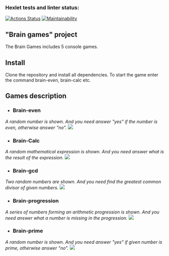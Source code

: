 ### Hexlet tests and linter status:
[![Actions Status](https://github.com/pozalek/frontend-project-44/workflows/hexlet-check/badge.svg)](https://github.com/pozalek/frontend-project-44/actions)
[![Maintainability](https://api.codeclimate.com/v1/badges/3a5508b09e7feaa12594/maintainability)](https://codeclimate.com/github/pozalek/frontend-project-44/maintainability)

## "Brain games" project ##
The Brain Games includes 5 console games.

## Install
Clone the repository and install all dependencies. To start the game enter the command brain-even, brain-calc etc.

## Games description
* ### Brain-even
_A random number is shown. And you need answer "yes" if the number is even, otherwise answer "no"._
<a href="https://asciinema.org/a/nNfZFpI7jm3zBAXxJVHeIp163" target="_blank"><img src="https://asciinema.org/a/nNfZFpI7jm3zBAXxJVHeIp163.svg" /></a>

* ### Brain-Calc
_A random mathematical expression is shown. And you need answer what is the result of the expression._
<a href="https://asciinema.org/a/CIuinnFaKYJm6NwzofC6WdMys" target="_blank"><img src="https://asciinema.org/a/CIuinnFaKYJm6NwzofC6WdMys.svg" /></a>

* ### Brain-gcd
_Two random numbers are shown. And you need find the greatest common divisor of given numbers._
<a href="https://asciinema.org/a/5nQuUmt5JUzyKu7uLd2XkvD2Z" target="_blank"><img src="https://asciinema.org/a/5nQuUmt5JUzyKu7uLd2XkvD2Z.svg" /></a>

* ### Brain-progression
_A series of numbers forming an arithmetic progression is shown. And you need answer what a number is missing in the progression._
<a href="https://asciinema.org/a/aQw7hOHu2mBKfy0xWokV2jqFT" target="_blank"><img src="https://asciinema.org/a/aQw7hOHu2mBKfy0xWokV2jqFT.svg" /></a>

* ### Brain-prime
_A random number is shown. And you need answer "yes" if given number is prime, otherwise answer "no"._
<a href="https://asciinema.org/a/Ruxd2hc0VnsSBf9roNETuDe2j" target="_blank"><img src="https://asciinema.org/a/Ruxd2hc0VnsSBf9roNETuDe2j.svg" /></a>
